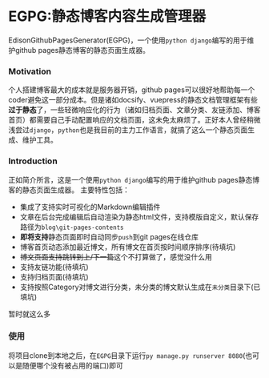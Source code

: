 # EGPG:静态博客内容生成管理器
EdisonGithubPagesGenerator(EGPG)，一个使用`python django`编写的用于维护github pages静态博客的静态页面生成器。
### Motivation
个人搭建博客最大的成本就是服务器开销，github pages可以很好地帮助每一个coder避免这一部分成本。但是诸如docsify、vuepress的静态文档管理框架有些**过于静态**了，一些轻微响应化的行为（诸如归档页面、文章分类、友链添加、博客首页）都需要自己手动配置响应的文档页面，这未免太麻烦了。正好本人曾经稍微浅尝过`django`，`python`也是我目前的主力工作语言，就搞了这么一个静态页面生成、维护工具。
### Introduction
正如简介所言，这是一个使用`python django`编写的用于维护github pages静态博客的静态页面生成器。
主要特性包括：
- 集成了支持实时可视化的Markdown编辑插件
- 文章在后台完成编辑后自动渲染为静态html文件，支持模版自定义，默认保存路径为`blog\git-pages-contents`
- **即将支持**静态页面即时自动同步`push`到git pages在线仓库
- 博客首页动态添加最近博文，所有博文在首页按时间顺序排序(待填坑)
- ~~博文页面支持跳转到上/下一篇~~这个不打算做了，感觉没什么用
- 支持友链功能(待填坑)
- 支持归档页面(待填坑)
- 支持按照Category对博文进行分类，未分类的博文默认生成在`未分类`目录下(已填坑)

暂时就这么多
### 使用
将项目clone到本地之后，在`EGPG`目录下运行`py manage.py runserver 8080`(也可以是随便哪个没有被占用的端口)即可
